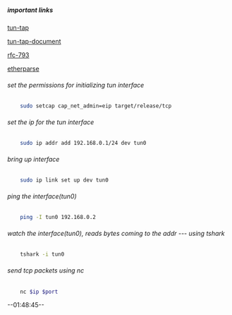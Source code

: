 ##### important links
[tun-tap](https://docs.rs/tun-tap/latest/tun_tap/)

[tun-tap-document](https://www.kernel.org/doc/Documentation/networking/tuntap.txt)

[rfc-793](https://datatracker.ietf.org/doc/html/rfc793)

[etherparse](https://github.com/JulianSchmid/etherparse)

###### set the permissions for initializing tun interface
``` bash 
    sudo setcap cap_net_admin=eip target/release/tcp
```

###### set the ip for the tun interface
``` bash 
    sudo ip addr add 192.168.0.1/24 dev tun0
```

###### bring up interface 
``` bash 
    sudo ip link set up dev tun0
```

###### ping the interface(tun0) 
``` bash 
    ping -I tun0 192.168.0.2
```

###### watch the interface(tun0), reads bytes coming to the addr --- using tshark 
``` bash 
    tshark -i tun0
```
###### send tcp packets using nc 
``` bash 
    nc $ip $port
```

--01:48:45--
